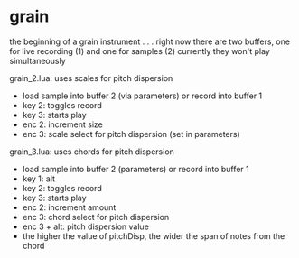 # grain

the beginning of a grain instrument . . .
right now there are two buffers, one for live recording (1) and one for samples (2)
currently they won't play simultaneously

grain_2.lua: uses scales for pitch dispersion

-  load sample into buffer 2 (via parameters) or record into buffer 1
-  key 2: toggles record
-  key 3: starts play
-  enc 2: increment size
-  enc 3: scale select for pitch dispersion (set in parameters)

grain_3.lua: uses chords for pitch dispersion

-  load sample into buffer 2 (parameters) or record into buffer 1
-  key 1: alt
-  key 2: toggles record
-  key 3: starts play
-  enc 2: increment amount
-  enc 3: chord select for pitch dispersion 
-  enc 3 + alt: pitch dispersion value
-  the higher the value of pitchDisp, the wider the span of notes from the chord
